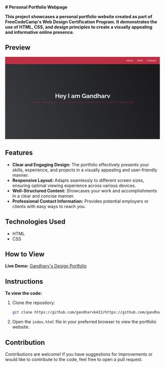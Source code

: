  **# Personal Portfolio Webpage**

**This project showcases a personal portfolio website created as part of FreeCodeCamp's Web Design Certification Program. It demonstrates the use of HTML, CSS, and design principles to create a visually appealing and informative online presence.**

## Preview

![Personal Portfolio Webpage Preview](Personal%20Portfolio%20Webpage.png)

## Features

- **Clear and Engaging Design:** The portfolio effectively presents your skills, experience, and projects in a visually appealing and user-friendly manner.
- **Responsive Layout:** Adapts seamlessly to different screen sizes, ensuring optimal viewing experience across various devices.
- **Well-Structured Content:** Showcases your work and accomplishments in a clear and concise manner.
- **Professional Contact Information:** Provides potential employers or clients with easy ways to reach you.

## Technologies Used

- HTML
- CSS

## How to View

**Live Demo:** [Gandharv's Design Portfolio](https://gandharvk422.github.io/Portfolio/)

## Instructions

**To view the code:**

1. Clone the repository:

   ```bash
   git clone https://github.com/gandharvk422/https://github.com/gandharvk422/Portfolio/
   ```

2. Open the `index.html` file in your preferred browser to view the portfolio website.

## Contribution

Contributions are welcome! If you have suggestions for improvements or would like to contribute to the code, feel free to open a pull request.
